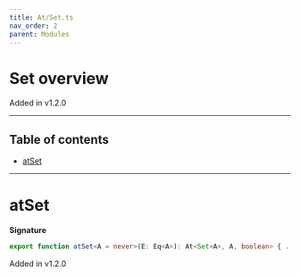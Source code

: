 ```yaml
---
title: At/Set.ts
nav_order: 2
parent: Modules
---
```


# Set overview

Added in v1.2.0

---

<h2 class="text-delta">Table of contents</h2>

- [atSet](#atset)

---

# atSet

**Signature**

```ts
export function atSet<A = never>(E: Eq<A>): At<Set<A>, A, boolean> { ... }
```

Added in v1.2.0
